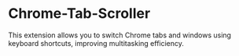 # Chrome-Tab-Scroller
This extension allows you to switch Chrome tabs and windows using keyboard shortcuts, improving multitasking efficiency. 
